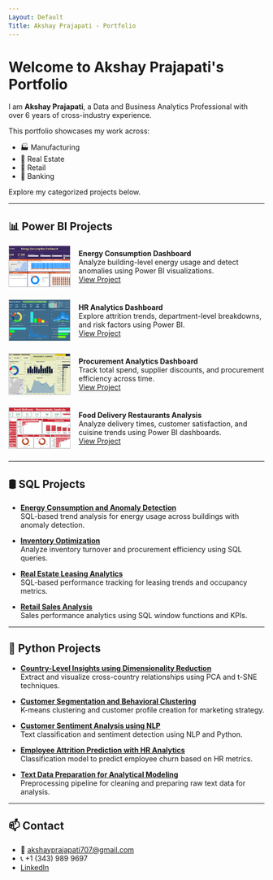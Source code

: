 ```yaml
---
Layout: Default
Title: Akshay Prajapati - Portfolio
---
```


# Welcome to Akshay Prajapati's Portfolio

I am **Akshay Prajapati**, a Data and Business Analytics Professional with over 6 years of cross-industry experience.

This portfolio showcases my work across:
- 🏭 Manufacturing
- 🏢 Real Estate
- 🛒 Retail
- 🏦 Banking

Explore my categorized projects below.

---

## 📊 Power BI Projects

<div style="display: flex; gap: 16px; align-items: center; margin-bottom: 24px;">
  <img src="https://raw.githubusercontent.com/Akshay231196/Power-BI-Projects-Portfolio/main/Energy-Consumptions-Dashboard-main/Energy-Consumptions-Dashboard-main/Energy.png" width="120" height="80" style="object-fit: cover; border: 1px solid #ccc;">
  <div>
    <b>Energy Consumption Dashboard</b><br>
    Analyze building-level energy usage and detect anomalies using Power BI visualizations.<br>
    <a href="https://github.com/Akshay231196/Power-BI-Projects-Portfolio/tree/main/Energy-Consumptions-Dashboard-main/Energy-Consumptions-Dashboard-main" target="_blank">View Project</a>
  </div>
</div>

<div style="display: flex; gap: 16px; align-items: center; margin-bottom: 24px;">
  <img src="https://raw.githubusercontent.com/Akshay231196/Power-BI-Projects-Portfolio/main/HR-Analytics-Dashboard-main/HR-Analytics-Dashboard-main/HR.png" width="120" height="80" style="object-fit: cover; border: 1px solid #ccc;">
  <div>
    <b>HR Analytics Dashboard</b><br>
    Explore attrition trends, department-level breakdowns, and risk factors using Power BI.<br>
    <a href="http://github.com/Akshay231196/Power-BI-Projects-Portfolio/tree/main/HR-Analytics-Dashboard-main/HR-Analytics-Dashboard-main" target="_blank">View Project</a>
  </div>
</div>

<div style="display: flex; gap: 16px; align-items: center; margin-bottom: 24px;">
  <img src="https://raw.githubusercontent.com/Akshay231196/Power-BI-Projects-Portfolio/main/Procurement-Analytics-Dashboard-main/Procurement-Analytics-Dashboard-main/Procurement.png" width="120" height="80" style="object-fit: cover; border: 1px solid #ccc;">
  <div>
    <b>Procurement Analytics Dashboard</b><br>
    Track total spend, supplier discounts, and procurement efficiency across time.<br>
    <a href="https://github.com/Akshay231196/Power-BI-Projects-Portfolio/tree/main/Procurement-Analytics-Dashboard-main/Procurement-Analytics-Dashboard-main" target="_blank">View Project</a>
  </div>
</div>

<div style="display: flex; gap: 16px; align-items: center; margin-bottom: 24px;">
  <img src="https://raw.githubusercontent.com/Akshay231196/Power-BI-Projects-Portfolio/main/Food-Delivery-Restaurents-Analysis-main/Food-Delivery-Restaurents-Analysis-main/Food%20Delivery.png" width="120" height="80" style="object-fit: cover; border: 1px solid #ccc;">
  <div>
    <b>Food Delivery Restaurants Analysis</b><br>
    Analyze delivery times, customer satisfaction, and cuisine trends using Power BI dashboards.<br>
    <a href="https://github.com/Akshay231196/Power-BI-Projects-Portfolio/tree/main/Food-Delivery-Restaurents-Analysis-main/Food-Delivery-Restaurents-Analysis-main" target="_blank">View Project</a>
  </div>
</div>

---

## 🛢 SQL Projects

- **[Energy Consumption and Anomaly Detection](https://github.com/Akshay231196/SQL_Projects/tree/main/Energy-Consumption-and-Anomaly-Detection-using-SQL-main)**  
  SQL-based trend analysis for energy usage across buildings with anomaly detection.

- **[Inventory Optimization](https://github.com/Akshay231196/SQL_Projects/tree/main/Inventory-Optimization-main)**  
  Analyze inventory turnover and procurement efficiency using SQL queries.

- **[Real Estate Leasing Analytics](https://github.com/Akshay231196/SQL_Projects/tree/main/Real-Estate-Leasing-Analytics-with-SQL)**  
  SQL-based performance tracking for leasing trends and occupancy metrics.

- **[Retail Sales Analysis](https://github.com/Akshay231196/SQL_Projects/tree/main/Retail_Sales_Analysis_SQL-main)**  
  Sales performance analytics using SQL window functions and KPIs.

---

## 🐍 Python Projects

- **[Country-Level Insights using Dimensionality Reduction](https://github.com/Akshay231196/Python-Projects/tree/main/Country-Level-Insights-Using-Dimensionality-Reduction)**  
  Extract and visualize cross-country relationships using PCA and t-SNE techniques.

- **[Customer Segmentation and Behavioral Clustering](https://github.com/Akshay231196/Python-Projects/tree/main/Customer-Segmentation-and-Behavioral-Clustering)**  
  K-means clustering and customer profile creation for marketing strategy.

- **[Customer Sentiment Analysis using NLP](https://github.com/Akshay231196/Python-Projects/tree/main/Customer-Sentiment-Analysis-Using-NLP-Techniques)**  
  Text classification and sentiment detection using NLP and Python.

- **[Employee Attrition Prediction with HR Analytics](https://github.com/Akshay231196/Python-Projects/tree/main/Employee-Attrition-Prediction-with-HR-Analytics)**  
  Classification model to predict employee churn based on HR metrics.

- **[Text Data Preparation for Analytical Modeling](https://github.com/Akshay231196/Python-Projects/tree/main/Text-Data-Preparation-for-Analytical-Modeling)**  
  Preprocessing pipeline for cleaning and preparing raw text data for analysis.

---

## 📫 Contact

- 📧 akshayprajapati707@gmail.com  
- 📞 +1 (343) 989 9697  
- [LinkedIn](https://www.linkedin.com/in/akshay-prajapati-888668122/)
